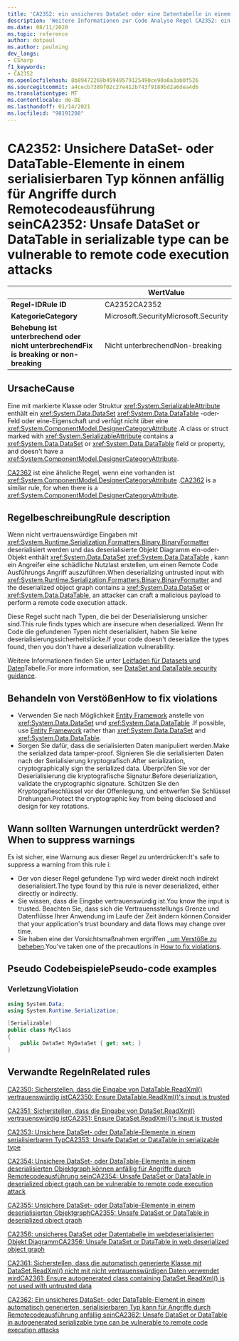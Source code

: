 ```yaml
---
title: 'CA2352: ein unsicheres DataSet oder eine Datentabelle in einem serialisierbaren Typ kann anfällig für Remote Code Ausführungs Angriffe sein (Code Analyse).'
description: 'Weitere Informationen zur Code Analyse Regel CA2352: ein unsicheres DataSet oder eine Datentabelle in einem serialisierbaren Typ kann anfällig für Remote Code Execution-Angriffe sein.'
ms.date: 08/11/2020
ms.topic: reference
author: dotpaul
ms.author: paulming
dev_langs:
- CSharp
f1_keywords:
- CA2352
ms.openlocfilehash: 8b89472269b45949579125490ce90a0a3ab0f526
ms.sourcegitcommit: a4cecb7389f02c27e412b743f9189bd2a6dea4d6
ms.translationtype: MT
ms.contentlocale: de-DE
ms.lasthandoff: 01/14/2021
ms.locfileid: "98191208"
---
```

# <a name="ca2352-unsafe-dataset-or-datatable-in-serializable-type-can-be-vulnerable-to-remote-code-execution-attacks"></a><span data-ttu-id="c9a88-103">CA2352: Unsichere DataSet- oder DataTable-Elemente in einem serialisierbaren Typ können anfällig für Angriffe durch Remotecodeausführung sein</span><span class="sxs-lookup"><span data-stu-id="c9a88-103">CA2352: Unsafe DataSet or DataTable in serializable type can be vulnerable to remote code execution attacks</span></span>

| | <span data-ttu-id="c9a88-104">Wert</span><span class="sxs-lookup"><span data-stu-id="c9a88-104">Value</span></span> |
|-|-|
| <span data-ttu-id="c9a88-105">**Regel-ID**</span><span class="sxs-lookup"><span data-stu-id="c9a88-105">**Rule ID**</span></span> |<span data-ttu-id="c9a88-106">CA2352</span><span class="sxs-lookup"><span data-stu-id="c9a88-106">CA2352</span></span>|
| <span data-ttu-id="c9a88-107">**Kategorie**</span><span class="sxs-lookup"><span data-stu-id="c9a88-107">**Category**</span></span> |<span data-ttu-id="c9a88-108">Microsoft.Security</span><span class="sxs-lookup"><span data-stu-id="c9a88-108">Microsoft.Security</span></span>|
| <span data-ttu-id="c9a88-109">**Behebung ist unterbrechend oder nicht unterbrechend**</span><span class="sxs-lookup"><span data-stu-id="c9a88-109">**Fix is breaking or non-breaking**</span></span> |<span data-ttu-id="c9a88-110">Nicht unterbrechend</span><span class="sxs-lookup"><span data-stu-id="c9a88-110">Non-breaking</span></span>|

## <a name="cause"></a><span data-ttu-id="c9a88-111">Ursache</span><span class="sxs-lookup"><span data-stu-id="c9a88-111">Cause</span></span>

<span data-ttu-id="c9a88-112">Eine mit markierte Klasse oder Struktur <xref:System.SerializableAttribute> enthält ein <xref:System.Data.DataSet> <xref:System.Data.DataTable> -oder-Feld oder eine-Eigenschaft und verfügt nicht über eine <xref:System.ComponentModel.DesignerCategoryAttribute> .</span><span class="sxs-lookup"><span data-stu-id="c9a88-112">A class or struct marked with <xref:System.SerializableAttribute> contains a <xref:System.Data.DataSet> or <xref:System.Data.DataTable> field or property, and doesn't have a <xref:System.ComponentModel.DesignerCategoryAttribute>.</span></span>

<span data-ttu-id="c9a88-113">[CA2362](ca2362.md) ist eine ähnliche Regel, wenn eine vorhanden ist <xref:System.ComponentModel.DesignerCategoryAttribute> .</span><span class="sxs-lookup"><span data-stu-id="c9a88-113">[CA2362](ca2362.md) is a similar rule, for when there is a <xref:System.ComponentModel.DesignerCategoryAttribute>.</span></span>

## <a name="rule-description"></a><span data-ttu-id="c9a88-114">Regelbeschreibung</span><span class="sxs-lookup"><span data-stu-id="c9a88-114">Rule description</span></span>

<span data-ttu-id="c9a88-115">Wenn nicht vertrauenswürdige Eingaben mit <xref:System.Runtime.Serialization.Formatters.Binary.BinaryFormatter> deserialisiert werden und das deserialisierte Objekt Diagramm ein-oder-Objekt enthält <xref:System.Data.DataSet> <xref:System.Data.DataTable> , kann ein Angreifer eine schädliche Nutzlast erstellen, um einen Remote Code Ausführungs Angriff auszuführen.</span><span class="sxs-lookup"><span data-stu-id="c9a88-115">When deserializing untrusted input with <xref:System.Runtime.Serialization.Formatters.Binary.BinaryFormatter> and the deserialized object graph contains a <xref:System.Data.DataSet> or <xref:System.Data.DataTable>, an attacker can craft a malicious payload to perform a remote code execution attack.</span></span>

<span data-ttu-id="c9a88-116">Diese Regel sucht nach Typen, die bei der Deserialisierung unsicher sind.</span><span class="sxs-lookup"><span data-stu-id="c9a88-116">This rule finds types which are insecure when deserialized.</span></span> <span data-ttu-id="c9a88-117">Wenn Ihr Code die gefundenen Typen nicht deserialisiert, haben Sie keine deserialisierungssicherheitslücke.</span><span class="sxs-lookup"><span data-stu-id="c9a88-117">If your code doesn't deserialize the types found, then you don't have a deserialization vulnerability.</span></span>

<span data-ttu-id="c9a88-118">Weitere Informationen finden Sie unter [Leitfaden für Datasets und Daten](../../../framework/data/adonet/dataset-datatable-dataview/security-guidance.md)Tabelle.</span><span class="sxs-lookup"><span data-stu-id="c9a88-118">For more information, see [DataSet and DataTable security guidance](../../../framework/data/adonet/dataset-datatable-dataview/security-guidance.md).</span></span>

## <a name="how-to-fix-violations"></a><span data-ttu-id="c9a88-119">Behandeln von Verstößen</span><span class="sxs-lookup"><span data-stu-id="c9a88-119">How to fix violations</span></span>

- <span data-ttu-id="c9a88-120">Verwenden Sie nach Möglichkeit [Entity Framework](/ef/) anstelle von <xref:System.Data.DataSet> und <xref:System.Data.DataTable> .</span><span class="sxs-lookup"><span data-stu-id="c9a88-120">If possible, use [Entity Framework](/ef/) rather than <xref:System.Data.DataSet> and <xref:System.Data.DataTable>.</span></span>
- <span data-ttu-id="c9a88-121">Sorgen Sie dafür, dass die serialisierten Daten manipuliert werden.</span><span class="sxs-lookup"><span data-stu-id="c9a88-121">Make the serialized data tamper-proof.</span></span> <span data-ttu-id="c9a88-122">Signieren Sie die serialisierten Daten nach der Serialisierung kryptografisch.</span><span class="sxs-lookup"><span data-stu-id="c9a88-122">After serialization, cryptographically sign the serialized data.</span></span> <span data-ttu-id="c9a88-123">Überprüfen Sie vor der Deserialisierung die kryptografische Signatur.</span><span class="sxs-lookup"><span data-stu-id="c9a88-123">Before deserialization, validate the cryptographic signature.</span></span> <span data-ttu-id="c9a88-124">Schützen Sie den Kryptografieschlüssel vor der Offenlegung, und entwerfen Sie Schlüssel Drehungen.</span><span class="sxs-lookup"><span data-stu-id="c9a88-124">Protect the cryptographic key from being disclosed and design for key rotations.</span></span>

## <a name="when-to-suppress-warnings"></a><span data-ttu-id="c9a88-125">Wann sollten Warnungen unterdrückt werden?</span><span class="sxs-lookup"><span data-stu-id="c9a88-125">When to suppress warnings</span></span>

<span data-ttu-id="c9a88-126">Es ist sicher, eine Warnung aus dieser Regel zu unterdrücken:</span><span class="sxs-lookup"><span data-stu-id="c9a88-126">It's safe to suppress a warning from this rule i:</span></span>

- <span data-ttu-id="c9a88-127">Der von dieser Regel gefundene Typ wird weder direkt noch indirekt deserialisiert.</span><span class="sxs-lookup"><span data-stu-id="c9a88-127">The type found by this rule is never deserialized, either directly or indirectly.</span></span>
- <span data-ttu-id="c9a88-128">Sie wissen, dass die Eingabe vertrauenswürdig ist.</span><span class="sxs-lookup"><span data-stu-id="c9a88-128">You know the input is trusted.</span></span> <span data-ttu-id="c9a88-129">Beachten Sie, dass sich die Vertrauensstellungs Grenze und Datenflüsse Ihrer Anwendung im Laufe der Zeit ändern können.</span><span class="sxs-lookup"><span data-stu-id="c9a88-129">Consider that your application's trust boundary and data flows may change over time.</span></span>
- <span data-ttu-id="c9a88-130">Sie haben eine der Vorsichtsmaßnahmen ergriffen [, um Verstöße zu beheben](#how-to-fix-violations).</span><span class="sxs-lookup"><span data-stu-id="c9a88-130">You've taken one of the precautions in [How to fix violations](#how-to-fix-violations).</span></span>

## <a name="pseudo-code-examples"></a><span data-ttu-id="c9a88-131">Pseudo Codebeispiele</span><span class="sxs-lookup"><span data-stu-id="c9a88-131">Pseudo-code examples</span></span>

### <a name="violation"></a><span data-ttu-id="c9a88-132">Verletzung</span><span class="sxs-lookup"><span data-stu-id="c9a88-132">Violation</span></span>

```csharp
using System.Data;
using System.Runtime.Serialization;

[Serializable]
public class MyClass
{
    public DataSet MyDataSet { get; set; }
}
```

## <a name="related-rules"></a><span data-ttu-id="c9a88-133">Verwandte Regeln</span><span class="sxs-lookup"><span data-stu-id="c9a88-133">Related rules</span></span>

[<span data-ttu-id="c9a88-134">CA2350: Sicherstellen, dass die Eingabe von DataTable.ReadXml() vertrauenswürdig ist</span><span class="sxs-lookup"><span data-stu-id="c9a88-134">CA2350: Ensure DataTable.ReadXml()'s input is trusted</span></span>](ca2350.md)

[<span data-ttu-id="c9a88-135">CA2351: Sicherstellen, dass die Eingabe von DataSet.ReadXml() vertrauenswürdig ist</span><span class="sxs-lookup"><span data-stu-id="c9a88-135">CA2351: Ensure DataSet.ReadXml()'s input is trusted</span></span>](ca2351.md)

[<span data-ttu-id="c9a88-136">CA2353: Unsichere DataSet- oder DataTable-Elemente in einem serialisierbaren Typ</span><span class="sxs-lookup"><span data-stu-id="c9a88-136">CA2353: Unsafe DataSet or DataTable in serializable type</span></span>](ca2353.md)

[<span data-ttu-id="c9a88-137">CA2354: Unsichere DataSet- oder DataTable-Elemente in einem deserialisierten Objektgraph können anfällig für Angriffe durch Remotecodeausführung sein</span><span class="sxs-lookup"><span data-stu-id="c9a88-137">CA2354: Unsafe DataSet or DataTable in deserialized object graph can be vulnerable to remote code execution attack</span></span>](ca2354.md)

[<span data-ttu-id="c9a88-138">CA2355: Unsichere DataSet- oder DataTable-Elemente in einem deserialisierten Objektgraph</span><span class="sxs-lookup"><span data-stu-id="c9a88-138">CA2355: Unsafe DataSet or DataTable in deserialized object graph</span></span>](ca2355.md)

[<span data-ttu-id="c9a88-139">CA2356: unsicheres DataSet oder Datentabelle im webdeserialisierten Objekt Diagramm</span><span class="sxs-lookup"><span data-stu-id="c9a88-139">CA2356: Unsafe DataSet or DataTable in web deserialized object graph</span></span>](ca2356.md)

[<span data-ttu-id="c9a88-140">CA2361: Sicherstellen, dass die automatisch generierte Klasse mit DataSet.ReadXml() nicht mit nicht vertrauenswürdigen Daten verwendet wird</span><span class="sxs-lookup"><span data-stu-id="c9a88-140">CA2361: Ensure autogenerated class containing DataSet.ReadXml() is not used with untrusted data</span></span>](ca2361.md)

[<span data-ttu-id="c9a88-141">CA2362: Ein unsicheres DataSet- oder DataTable-Element in einem automatisch generierten, serialisierbaren Typ kann für Angriffe durch Remotecodeausführung anfällig sein</span><span class="sxs-lookup"><span data-stu-id="c9a88-141">CA2362: Unsafe DataSet or DataTable in autogenerated serializable type can be vulnerable to remote code execution attacks</span></span>](ca2362.md)

